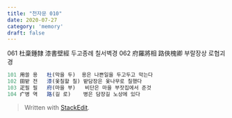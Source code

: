 ```yaml
---
title: "천자문 010"
date: 2020-07-27
category: 'memory'
draft: false
---
```

061 杜稾鍾隸 漆書壁經 두고종례 칠서벽경
062 府羅將相 路俠槐卿 부랄장상  로협괴경
```js
101 用쓸 용   杜(막을 두)  용은 나쁜일을 두고두고 막는다
102 田밭 전   漆(옻칠할 칠) 밭담장은 옻나무로 칠했다
103 疋필 필   府(마을 부)   비단은 마을 부잣집에서 준것
104 疒병 역   路(길 로)    병은 담장길 노상에 있다
```
> Written with [StackEdit](https://stackedit.io/).
<!--stackedit_data:
eyJoaXN0b3J5IjpbLTU4MTIxMDAzNF19
-->